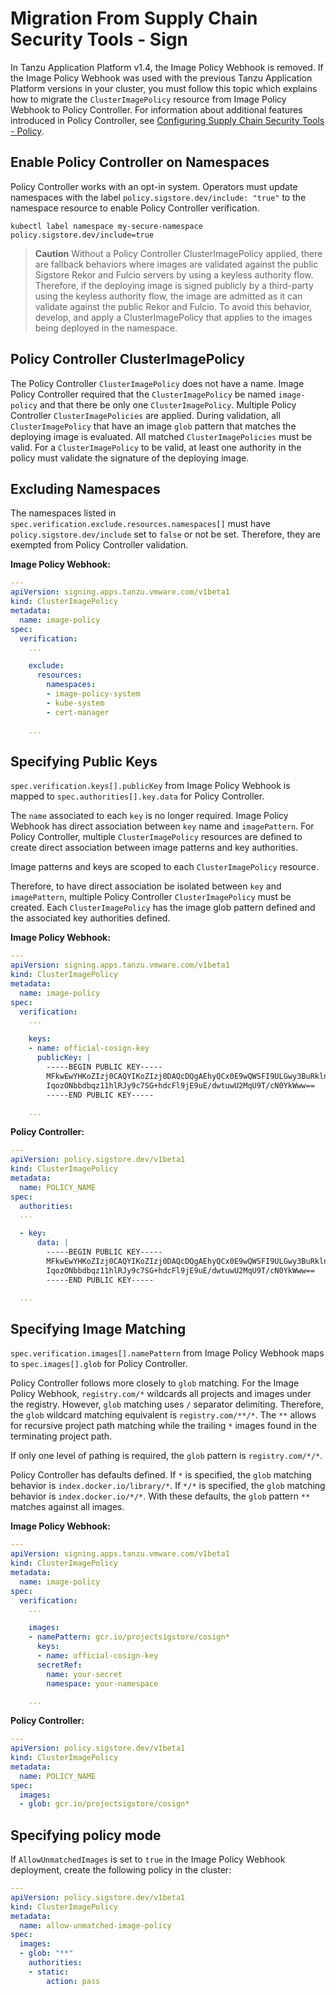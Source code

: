 # Migration From Supply Chain Security Tools - Sign

In Tanzu Application Platform v1.4, the Image Policy Webhook is removed. If the
Image Policy Webhook was used with the previous Tanzu Application Platform versions in your
cluster, you must follow this topic which explains how to migrate the
`ClusterImagePolicy` resource from Image Policy Webhook to Policy Controller.
For information about additional features introduced in Policy Controller,
see [Configuring Supply Chain Security Tools - Policy](configuring.md).

## <a id="enable-controller"></a> Enable Policy Controller on Namespaces

Policy Controller works with an opt-in system. Operators must update namespaces
with the label `policy.sigstore.dev/include: "true"` to the namespace resource
to enable Policy Controller verification.

```console
kubectl label namespace my-secure-namespace policy.sigstore.dev/include=true
```

>**Caution** Without a Policy Controller ClusterImagePolicy applied, there are
fallback behaviors where images are validated against the public Sigstore
Rekor and Fulcio servers by using a keyless authority flow. Therefore, if the
deploying image is signed publicly by a third-party using the keyless
authority flow, the image are admitted as it can validate against the public
Rekor and Fulcio. To avoid this behavior, develop, and apply a ClusterImagePolicy
that applies to the images being deployed in the namespace.

## <a id="cluster-image"></a> Policy Controller ClusterImagePolicy

The Policy Controller `ClusterImagePolicy` does not have a name.
Image Policy Controller required that the `ClusterImagePolicy` be named
`image-policy` and that there be only one `ClusterImagePolicy`. Multiple
Policy Controller `ClusterImagePolicies` are applied. During validation, all
`ClusterImagePolicy` that have an image `glob` pattern that matches the
deploying image is evaluated. All matched `ClusterImagePolicies` must be
valid. For a `ClusterImagePolicy` to be valid, at least one authority in the
policy must  validate the signature of the deploying image.

## <a id="exclude-ns"></a> Excluding Namespaces

The namespaces listed in `spec.verification.exclude.resources.namespaces[]`
must have `policy.sigstore.dev/include` set to `false` or not be set.
Therefore, they are exempted from Policy Controller validation.

**Image Policy Webhook:**
```yaml
---
apiVersion: signing.apps.tanzu.vmware.com/v1beta1
kind: ClusterImagePolicy
metadata:
  name: image-policy
spec:
  verification:
    ...

    exclude:
      resources:
        namespaces:
        - image-policy-system
        - kube-system
        - cert-manager

    ...
```

## <a id="public-key"></a> Specifying Public Keys

`spec.verification.keys[].publicKey` from Image Policy Webhook is mapped to
`spec.authorities[].key.data` for Policy Controller.

The `name` associated to each `key` is no longer required. Image Policy Webhook
has direct association between `key` name and `imagePattern`. For Policy
Controller, multiple `ClusterImagePolicy` resources are defined to create
direct association between image patterns and key authorities.

Image patterns and keys are scoped to each `ClusterImagePolicy` resource.

Therefore, to have direct association be isolated between `key` and
`imagePattern`, multiple Policy Controller `ClusterImagePolicy` must be created.
Each `ClusterImagePolicy` has the image glob pattern defined and the
associated key authorities defined.

**Image Policy Webhook:**
```yaml
---
apiVersion: signing.apps.tanzu.vmware.com/v1beta1
kind: ClusterImagePolicy
metadata:
  name: image-policy
spec:
  verification:
    ...

    keys:
    - name: official-cosign-key
      publicKey: |
        -----BEGIN PUBLIC KEY-----
        MFkwEwYHKoZIzj0CAQYIKoZIzj0DAQcDQgAEhyQCx0E9wQWSFI9ULGwy3BuRklnt
        IqozONbbdbqz11hlRJy9c7SG+hdcFl9jE9uE/dwtuwU2MqU9T/cN0YkWww==
        -----END PUBLIC KEY-----

    ...
```

**Policy Controller:**
```yaml
---
apiVersion: policy.sigstore.dev/v1beta1
kind: ClusterImagePolicy
metadata:
  name: POLICY_NAME
spec:
  authorities:
  ...

  - key:
      data: |
        -----BEGIN PUBLIC KEY-----
        MFkwEwYHKoZIzj0CAQYIKoZIzj0DAQcDQgAEhyQCx0E9wQWSFI9ULGwy3BuRklnt
        IqozONbbdbqz11hlRJy9c7SG+hdcFl9jE9uE/dwtuwU2MqU9T/cN0YkWww==
        -----END PUBLIC KEY-----

  ...
```

## <a id="img-matching"></a> Specifying Image Matching

`spec.verification.images[].namePattern` from Image Policy Webhook maps to
`spec.images[].glob` for Policy Controller.

Policy Controller follows more closely to `glob` matching. For the Image Policy
Webhook, `registry.com/*` wildcards all projects and images under the
registry. However, `glob` matching uses `/` separator delimiting. Therefore,
the `glob` wildcard matching equivalent is `registry.com/**/*`. The `**` allows
for recursive project path matching while the trailing `*` images found in the
terminating project path.

If only one level of pathing is required, the `glob` pattern is
`registry.com/*/*`.

Policy Controller has defaults defined. If `*` is specified, the `glob`
matching behavior is `index.docker.io/library/*`. If `*/*` is specified,
the `glob` matching behavior is `index.docker.io/*/*`. With these defaults,
the `glob` pattern `**` matches against all images.

**Image Policy Webhook:**

```yaml
---
apiVersion: signing.apps.tanzu.vmware.com/v1beta1
kind: ClusterImagePolicy
metadata:
  name: image-policy
spec:
  verification:
    ...

    images:
    - namePattern: gcr.io/projectsigstore/cosign*
      keys:
      - name: official-cosign-key
      secretRef:
        name: your-secret
        namespace: your-namespace

    ...
```

**Policy Controller:**

```yaml
---
apiVersion: policy.sigstore.dev/v1beta1
kind: ClusterImagePolicy
metadata:
  name: POLICY_NAME
spec:
  images:
  - glob: gcr.io/projectsigstore/cosign*
```

## <a id="img-matching"></a> Specifying policy mode

If `AllowUnmatchedImages` is set to `true` in the Image Policy Webhook deployment,
create the following policy in the cluster:

```yaml
---
apiVersion: policy.sigstore.dev/v1beta1
kind: ClusterImagePolicy
metadata:
  name: allow-unmatched-image-policy
spec:
  images:
  - glob: "**"
    authorities:
    - static:
        action: pass
```
